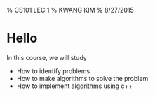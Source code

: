 % CS101 LEC 1
% KWANG KIM
% 8/27/2015

# Hello

In this course, we will study

- How to identify problems
- How to make algorithms to solve the problem
- How to implement algorithms using c++

